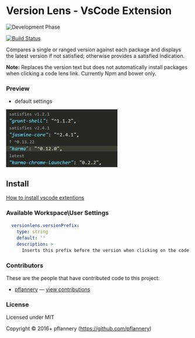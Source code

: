 # Version Lens - VsCode Extension

![Development Phase](http://img.shields.io/phase/alpha.png?color=yellowgreen)

[![Build Status](https://img.shields.io/travis/pflannery/vscode-versionlens/master.svg)](http://travis-ci.org/pflannery/vscode-versionlens "Check this project's build status on TravisCI")

Compares a single or ranged version against each package and displays the latest version if not satisfied; otherwise provides a satisfied indication.

**Note:** Replaces the version text but does not automatically install packages when clicking a code lens link. Currently Npm and bower only.

### Preview

- default settings

![Screenshot](images/animated-preview.gif)

## Install

[How to install vscode extentions](https://code.visualstudio.com/docs/editor/extension-gallery)

### Available Workspace\\User Settings

```yaml
  versionlens.versionPrefix:
    type: string
    default: ''
    description: >
      Inserts this prefix before the version when clicking on the code lens link.
```

### Contributors

These are the people that have contributed code to this project:

- [pflannery](https://github.com/pflannery) — [view contributions](https://github.com/pflannery/vscode-versionlens/commits?author=pflannery)

### License

Licensed under MIT

Copyright &copy; 2016+ pflannery (https://github.com/pflannery)
